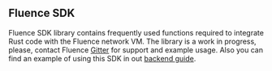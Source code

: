 ## Fluence SDK

Fluence SDK library contains frequently used functions required to integrate
Rust code with the Fluence network VM. The library is a work in progress, please,
contact Fluence [Gitter](https://gitter.im/fluencelabs/fluence) for support and 
example usage. Also you can find an example of using this SDK in out [backend guide](https://github.com/fluencelabs/fluence/blob/master/docs/guides/backend.md).
